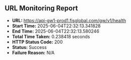 ## URL Monitoring Report

- **URL:** https://api-gw1-prod1.fisglobal.com/gw/v1/health
- **Start Time:** 2025-06-04T22:32:13.341828
- **End Time:** 2025-06-04T22:32:13.580246
- **Total Time Taken:** 0.238418 seconds
- **HTTP Status Code:** 200
- **Status:** Success
- **Failure Reason:** N/A
